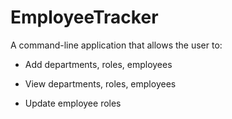 # EmployeeTracker

A command-line application that  allows the user to:

 * Add departments, roles, employees

 * View departments, roles, employees

 * Update employee roles
 
 

 
